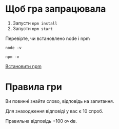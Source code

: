 # Щоб гра запрацювала

1. Запусти `npm install`
2. Запусти `npm start` 

Перевірте, чи встановлено node і npm

`node -v`

`npm -v`

[Встановити npm](https://nodejs.org/en/)

# Правила гри

Ви повинні знайти слово, відповідь на запитання. 

Для знаходження відповіді у вас є 10 спроб.

Правильна відповідь +100 очків.




